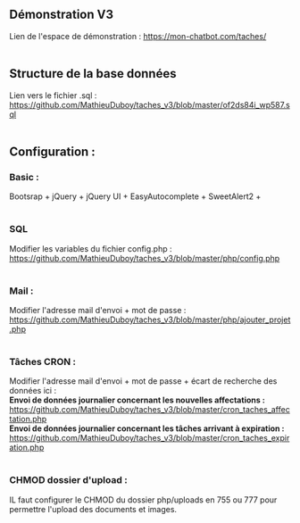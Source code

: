 ## Démonstration V3
Lien de l'espace de démonstration : https://mon-chatbot.com/taches/<br /><br />

## Structure de la base données
Lien vers le fichier .sql : https://github.com/MathieuDuboy/taches_v3/blob/master/of2ds84i_wp587.sql<br /><br />

## Configuration : 
### Basic :
Bootsrap + jQuery + jQuery UI + EasyAutocomplete + SweetAlert2 + <br /><br />

### SQL
Modifier les variables du fichier config.php : https://github.com/MathieuDuboy/taches_v3/blob/master/php/config.php<br /><br />

### Mail :
Modifier l'adresse mail d'envoi + mot de passe : https://github.com/MathieuDuboy/taches_v3/blob/master/php/ajouter_projet.php<br /><br />

### Tâches CRON : 
Modifier l'adresse mail d'envoi + mot de passe + écart de recherche des données ici :<br />
**Envoi de données journalier concernant les nouvelles affectations :**
https://github.com/MathieuDuboy/taches_v3/blob/master/cron_taches_affectation.php<br />
**Envoi de données journalier concernant les tâches arrivant à expiration :** https://github.com/MathieuDuboy/taches_v3/blob/master/cron_taches_expiration.php<br /><br />

### CHMOD dossier d'upload : 
IL faut configurer le CHMOD du dossier php/uploads en 755 ou 777 pour permettre l'upload des documents et images.<br /><br />










